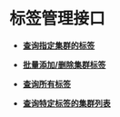 # 标签管理接口<a name="ZH-CN_TOPIC_0172486211"></a>

-   **[查询指定集群的标签](查询指定集群的标签.md)**  

-   **[批量添加/删除集群标签](批量添加-删除集群标签.md)**  

-   **[查询所有标签](查询所有标签.md)**  

-   **[查询特定标签的集群列表](查询特定标签的集群列表.md)**  


